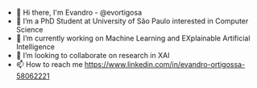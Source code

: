 - 👋 Hi there, I'm Evandro - @evortigosa
- 👀 I’m a PhD Student at University of São Paulo interested in Computer Science
- 🌱 I’m currently working on Machine Learning and EXplainable Artificial Intelligence
- 💞️ I’m looking to collaborate on research in XAI
- 📫 How to reach me https://www.linkedin.com/in/evandro-ortigossa-58062221

<!---
evortigosa/evortigosa is a ✨ special ✨ repository because its `README.md` (this file) appears on your GitHub profile.
You can click the Preview link to take a look at your changes.
--->
